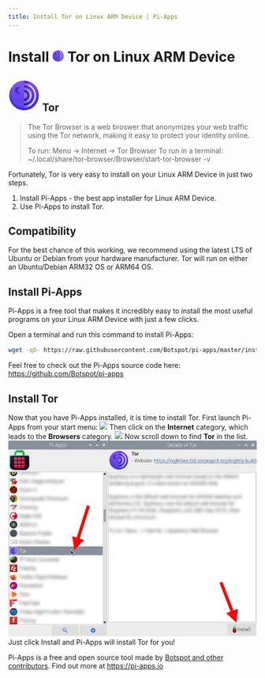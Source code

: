 ```yaml
---
title: Install Tor on Linux ARM Device | Pi-Apps
---
```

<div class="simple-install-content content">

# Install <img src="/img/app-icons/Tor/icon-64.png" height=24> Tor on Linux ARM Device

## <img src="/img/app-icons/Tor/icon-64.png"> Tor
> The Tor Browser is a web broswer that anonymizes your web traffic using the Tor network, making it easy to protect your identity online.
> 
> To run: Menu -> Internet -> Tor Browser
> To run in a terminal: ~/.local/share/tor-browser/Browser/start-tor-browser -v

Fortunately, Tor is very easy to install on your Linux ARM Device in just two steps.
1. Install Pi-Apps - the best app installer for Linux ARM Device.
2. Use Pi-Apps to install Tor.
</div>
<div class="simple-install-content content">

## Compatibility
For the best chance of this working, we recommend using the latest LTS of Ubuntu or Debian from your hardware manufacturer.
Tor will run on either an Ubuntu/Debian ARM32 OS or ARM64 OS.
</div>
<div class="simple-install-content content">

## Install Pi-Apps

Pi-Apps is a free tool that makes it incredibly easy to install the most useful programs on your Linux ARM Device with just a few clicks.

Open a terminal and run this command to install Pi-Apps:
```bash
wget -qO- https://raw.githubusercontent.com/Botspot/pi-apps/master/install | bash
```
Feel free to check out the Pi-Apps source code here: https://github.com/Botspot/pi-apps
</div>
<div class="simple-install-content content">

## Install Tor

Now that you have Pi-Apps installed, it is time to install Tor.
First launch Pi-Apps from your start menu:
<img src="/img/start-menu.png">
Then click on the <b>Internet</b> category, which leads to the <b>Browsers</b> category.
<img src="/img/category-selections/Browsers.png">
Now scroll down to find <b>Tor</b> in the list.
<img src="/img/app-icons/Tor/app-selection.png">
Just click Install and Pi-Apps will install Tor for you!
</div>
<div class="simple-install-content content">

Pi-Apps is a free and open source tool made by [Botspot and other contributors](/about/#contributors). Find out more at https://pi-apps.io
</div>

